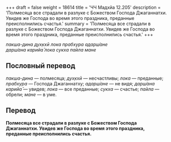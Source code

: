 +++
draft = false
weight = 18614
title = 'ЧЧ Мадхйа 12.205'
description = 'Полмесяца все страдали в разлуке с Божеством Господа Джаганнатхи. Увидев же Господа во время этого праздника, преданные преисполнились счастья.'
summary = 'Полмесяца все страдали в разлуке с Божеством Господа Джаганнатхи. Увидев же Господа во время этого праздника, преданные преисполнились счастья.'
+++

_пакша-дина дух̣кхӣ лока прабхура адарш́ане  
дарш́ана карийа̄ лока сукха па̄ила мане_

## Пословный перевод

_пакша_\-_дина_ — полмесяца; _дух̣кхӣ_ — несчастливы; _лока_ — преданные; _прабхура_ — Господа Джаганнатху; _адарш́ане_ — не видя; _дарш́ана_ _карийа̄_ — увидев; _лока_ — все преданные; _сукха_ — счастье; _па̄ила_ — обрели; _мане_ — в уме.

## Перевод

**Полмесяца все страдали в разлуке с Божеством Господа Джаганнатхи. Увидев же Господа во время этого праздника, преданные преисполнились счастья.**
